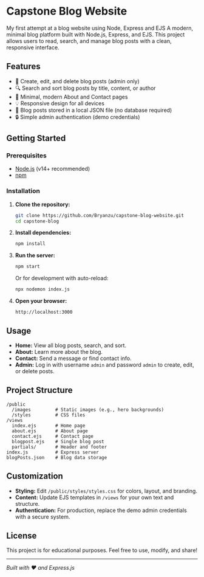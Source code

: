 # Capstone Blog Website

My first attempt at a blog website using Node, Express and EJS
A modern, minimal blog platform built with Node.js, Express, and EJS. This project allows users to read, search, and manage blog posts with a clean, responsive interface.

## Features

- 📝 Create, edit, and delete blog posts (admin only)
- 🔍 Search and sort blog posts by title, content, or author
- 📄 Minimal, modern About and Contact pages
- 💡 Responsive design for all devices
- 💾 Blog posts stored in a local JSON file (no database required)
- 🔒 Simple admin authentication (demo credentials)

## Getting Started

### Prerequisites

- [Node.js](https://nodejs.org/) (v14+ recommended)
- [npm](https://www.npmjs.com/)

### Installation

1. **Clone the repository:**

   ```sh
   git clone https://github.com/Bryanzu/capstone-blog-website.git
   cd capstone-blog
   ```

2. **Install dependencies:**

   ```sh
   npm install
   ```

3. **Run the server:**

   ```sh
   npm start
   ```

   Or for development with auto-reload:

   ```sh
   npx nodemon index.js
   ```

4. **Open your browser:**
   ```
   http://localhost:3000
   ```

## Usage

- **Home:** View all blog posts, search, and sort.
- **About:** Learn more about the blog.
- **Contact:** Send a message or find contact info.
- **Admin:** Log in with username `admin` and password `admin` to create, edit, or delete posts.

## Project Structure

```
/public
  /images         # Static images (e.g., hero backgrounds)
  /styles         # CSS files
/views
  index.ejs       # Home page
  about.ejs       # About page
  contact.ejs     # Contact page
  blogpost.ejs    # Single blog post
  partials/       # Header and footer
index.js          # Express server
blogPosts.json    # Blog data storage
```

## Customization

- **Styling:** Edit `/public/styles/styles.css` for colors, layout, and branding.
- **Content:** Update EJS templates in `/views` for your own text and structure.
- **Authentication:** For production, replace the demo admin credentials with a secure system.

## License

This project is for educational purposes. Feel free to use, modify, and share!

---

_Built with ❤️ and Express.js_
